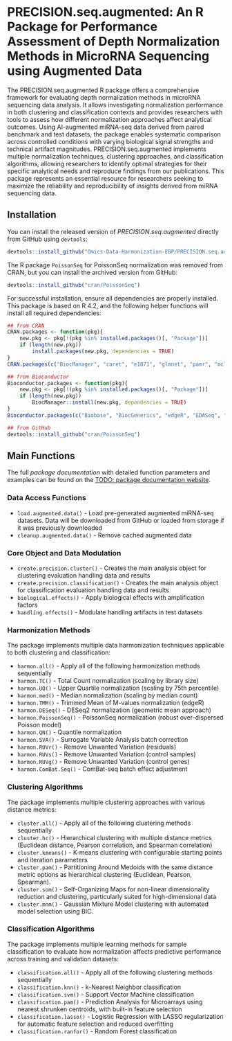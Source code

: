 # PRECISION.seq.augmented: An R Package for Performance Assessment of Depth Normalization Methods in MicroRNA Sequencing using Augmented Data


The PRECISION.seq.augmented R package offers a comprehensive framework for evaluating depth normalization methods in microRNA sequencing data analysis. 
It allows investigating normalization performance in both clustering and classification contexts and provides researchers with tools to assess how different normalization approaches affect analytical outcomes. 
Using AI-augmented miRNA-seq data derived from paired benchmark and test datasets, the package enables systematic comparison across controlled conditions with varying biological signal strengths and technical artifact magnitudes. 
PRECISION.seq.augmented implements multiple normalization techniques, clustering approaches, and classification algorithms, allowing researchers to identify optimal strategies for their specific analytical needs and reproduce findings from our publications. 
This package represents an essential resource for researchers seeking to maximize the reliability and reproducibility of insights derived from miRNA sequencing data.


## Installation

You can install the released version of *PRECISION.seq.augmented* directly from GitHub using `devtools`:

```R
devtools::install_github("Omics-Data-Harmonization-EBP/PRECISION.seq.augmented")
```

The R package `PoissonSeq` for PoissonSeq normalization was removed from CRAN, but you can install the archived version from GitHub:

```R
devtools::install_github("cran/PoissonSeq")
```

For successful installation, ensure all dependencies are properly installed. This package is based on R 4.2, and the following helper functions will install all required dependencies:

```R
## from CRAN
CRAN.packages <- function(pkg){
    new.pkg <- pkg[!(pkg %in% installed.packages()[, "Package"])]
    if (length(new.pkg)) 
        install.packages(new.pkg, dependencies = TRUE)
}
CRAN.packages(c("BiocManager", "caret", "e1071", "glmnet", "pamr", "mclust", "cluster", "factoextra", "som", "curl", "digest"))

## from Bioconductor
Bioconductor.packages <- function(pkg){
    new.pkg <- pkg[!(pkg %in% installed.packages()[, "Package"])]
    if (length(new.pkg)) 
        BiocManager::install(new.pkg, dependencies = TRUE)
}
Bioconductor.packages(c("Biobase", "BiocGenerics", "edgeR", "EDASeq", "RUVSeq", "DESeq2", "preprocessCore", "sva"))

## from GitHub
devtools::install_github("cran/PoissonSeq")
```

## Main Functions

<!-- TODO Add link to documentation -->
The full *package documentation* with detailed function parameters and examples can be found on the [TODO: package documentation website](TODO).


### Data Access Functions
- `load.augmented.data()` - Load pre-generated augmented miRNA-seq datasets. Data will be downloaded from GitHub or loaded from storage if it was previously downloaded
- `cleanup.augmented.data()` - Remove cached augmented data
<!-- - `generate.scenario()` - Create customized datasets with user-defined parameters for biological signal and technical artifacts -->

### Core Object and Data Modulation
- `create.precision.cluster()` - Creates the main analysis object for clustering evaluation handling data and results
- `create.precision.classification()` - Creates the main analysis object for classification evaluation handling data and results
- `biological.effects()` - Apply biological effects with amplification factors
- `handling.effects()` - Modulate handling artifacts in test datasets

### Harmonization Methods
The package implements multiple data harmonization techniques applicable to both clustering and classification:

- `harmon.all()` - Apply all of the following harmonization methods sequentially
- `harmon.TC()` - Total Count normalization (scaling by library size)
- `harmon.UQ()` - Upper Quartile normalization (scaling by 75th percentile)
- `harmon.med()` - Median normalization (scaling by median count)
- `harmon.TMM()` - Trimmed Mean of M-values normalization (edgeR) 
- `harmon.DESeq()` - DESeq2 normalization (geometric mean approach)
- `harmon.PoissonSeq()` - PoissonSeq normalization (robust over-dispersed Poisson model)
- `harmon.QN()` - Quantile normalization
- `harmon.SVA()` - Surrogate Variable Analysis batch correction
- `harmon.RUVr()` - Remove Unwanted Variation (residuals)
- `harmon.RUVs()` - Remove Unwanted Variation (control samples)
- `harmon.RUVg()` - Remove Unwanted Variation (control genes)
- `harmon.ComBat.Seq()` - ComBat-seq batch effect adjustment

### Clustering Algorithms
The package implements multiple clustering approaches with various distance metrics:

- `cluster.all()` - Apply all of the following clustering methods sequentially
- `cluster.hc()` - Hierarchical clustering with multiple distance metrics (Euclidean distance, Pearson correlation, and Spearman correlation)
- `cluster.kmeans()` - K-means clustering with configurable starting points and iteration parameters
- `cluster.pam()` - Partitioning Around Medoids with the same distance metric options as hierarchical clustering (Euclidean, Pearson, Spearman).
- `cluster.som()` - Self-Organizing Maps for non-linear dimensionality reduction and clustering, particularly suited for high-dimensional data
- `cluster.mnm()` - Gaussian Mixture Model clustering with automated model selection using BIC.

### Classification Algorithms
The package implements multiple learning methods for sample classification to evaluate how normalization affects predictive performance across training and validation datasets:

- `classification.all()` - Apply all of the following clustering methods sequentially
- `classification.knn()` - k-Nearest Neighbor classification
- `classification.svm()` - Support Vector Machine classification
- `classification.pam()` - Prediction Analysis for Microarrays using nearest shrunken centroids, with built-in feature selection
- `classification.lasso()` -  Logistic Regression with LASSO regularization for automatic feature selection and reduced overfitting
- `classification.ranfor()` - Random Forest classification





<!-- 
## Basic Usage

```r
library(PRECISION.seq.augmented)

# Create analysis object
analysis <- create.precision.cluster(data = your_data, label = your_labels)

# Apply harmonization methods
analysis <- harmon.all(analysis)

# Perform clustering analysis
analysis <- cluster.all(analysis)

# Access results
ari_scores <- analysis@cluster.result
``` -->


<!-- ## Citation
TODO [Citation information to be added] -->


<!-- ### Key Features

TODO Update these

- **Comprehensive Analysis Pipeline**: Seamlessly integrate multiple harmonization, clustering, and classification approaches
- **Reproducible Workflows**: Standardized functions for consistent analysis
- **Performance Metrics**: Built-in calculation of Adjusted Rand Index (ARI) and Silhouette coefficients
- **Parallel Processing**: Support for multi-core processing to handle large datasets efficiently
- **Flexible Distance Metrics**: Multiple distance measures for clustering algorithms -->

<!-- ## Aims

The primary objectives of this package are to:

1. **Standardize RNA-seq data preprocessing** through multiple harmonization methods
2. **Provide comprehensive clustering analysis** with various algorithms and distance metrics
3. **Enable systematic performance evaluation** using established metrics (ARI, Silhouette)
4. **Facilitate comparative studies** of normalization and clustering approaches
5. **Support reproducible research** in genomics and bio-informatics -->

